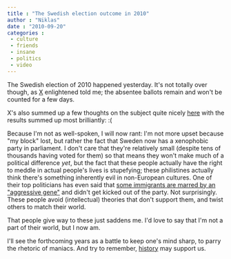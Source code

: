```yaml
---
title : "The Swedish election outcome in 2010"
author : "Niklas"
date : "2010-09-20"
categories : 
 - culture
 - friends
 - insane
 - politics
 - video
---
```


The Swedish election of 2010 happened yesterday. It's not totally over though, as [X](http://cyndamoore.wordpress.com) enlightened told me; the absentee ballots remain and won't be counted for a few days.

X's also summed up a few thoughts on the subject quite nicely [here](http://cyndamoore.wordpress.com/2010/09/20/anonymous-clever-friends-facebook/) with the results summed up most brilliantly: :(

Because I'm not as well-spoken, I will now rant: I'm not more upset because "my block" lost, but rather the fact that Sweden now has a xenophobic party in parliament. I don't care that they're relatively small (despite tens of thousands having voted for them) so that means they won't make much of a political difference _yet_, but the fact that these people actually have the right to meddle in actual people's lives is stupefying; these philistines actually think there's something inherently evil in non-European cultures. One of their top politicians has even said that [some immigrants are marred by an "aggressive gene"](http://www.dn.se/nyheter/valet2010/uttalande-av-toppman-inom-sd-rasistiskt-1.1170798) and didn't get kicked out of the party. Not surprisingly. These people avoid (intellectual) theories that don't support them, and twist others to match their world.

That people give way to these just saddens me. I'd love to say that I'm not a part of their world, but I now am.

I'll see the forthcoming years as a battle to keep one's mind sharp, to parry the rhetoric of maniacs. And try to remember, [history](http://en.wikipedia.org/wiki/Nazi%20Party) may support us.
